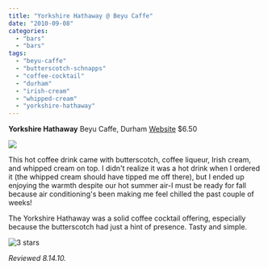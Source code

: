 ```yaml
---
title: "Yorkshire Hathaway @ Beyu Caffe"
date: "2010-09-08"
categories:
  - "bars"
  - "bars"
tags:
  - "beyu-caffe"
  - "butterscotch-schnapps"
  - "coffee-cocktail"
  - "durham"
  - "irish-cream"
  - "whipped-cream"
  - "yorkshire-hathaway"
---
```


**Yorkshire Hathaway** Beyu Caffe, Durham [Website](http://www.beyucaffe.com/) $6.50

![](http://www.thegourmez.com/gourmez/photos/beyucaffe12.jpg)

This hot coffee drink came with butterscotch, coffee liqueur, Irish cream, and whipped cream on top. I didn't realize it was a hot drink when I ordered it (the whipped cream should have tipped me off there), but I ended up enjoying the warmth despite our hot summer air-I must be ready for fall because air conditioning's been making me feel chilled the past couple of weeks!

The Yorkshire Hathaway was a solid coffee cocktail offering, especially because the butterscotch had just a hint of presence. Tasty and simple.




<div class="caption">

![3 stars](http://s3.amazonaws.com/thegourmez-wpmedia/2009/02/rating_avocado1.gif "rating_avocado1")</div>


_Reviewed 8.14.10._
